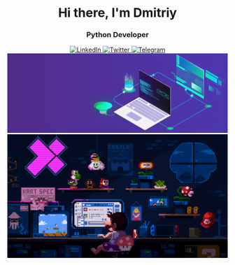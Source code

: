 <div id="header" align="center">
  <h1>Hi there, I'm  Dmitriy </h1>
  <h3>Python Developer</h3>
</div>
<div id="socials" align="center">
    <a href="linkedin-url">
    <img src="https://img.shields.io/badge/LinkedIn-blue?style=for-the-badge&logo=linkedin&logoColor=white" alt="LinkedIn"/>
  </a>
  <a href="twitter-url">
    <img src="https://img.shields.io/badge/Twitter-blue?style=for-the-badge&logo=twitter&logoColor=white" alt="Twitter"/>
  </a>
  <a href="telegram-url">
    <img src="https://img.shields.io/badge/Telegram-blue?style=for-the-badge&logo=telegram&logoColor=white" alt="Telegram"/>
  </a>
</div>
<img src="https://github.com/DmitriyLarev/DmitriyLarev/blob/main/241765440-80728820-e06b-4f96-9c9e-9df46f0cc0a5.gif">
<img src="https://github.com/DmitriyLarev/DmitriyLarev/blob/main/mario.gif" alt="The unlimited">

<div id="stat" align="center">
    <img src="https://github-profile-summary-cards.vercel.app/api/cards/profile-details?username=DmitriyLarev&theme=github_dark" alt=""/>
    <img src="https://github-profile-summary-cards.vercel.app/api/cards/most-commit-language?username=DmitriyLarev&theme=github_dark" alt=""/>
     <img src="https://github-profile-summary-cards.vercel.app/api/cards/stats?username=DmitriyLarev&theme=github_dark" alt=""/>
</div>


